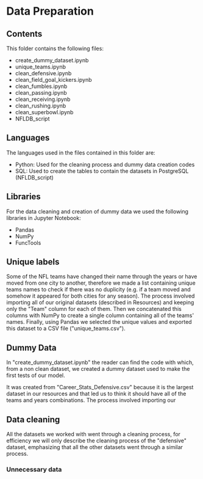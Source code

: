 # Data Preparation

## Contents

This folder contains the following files:
- create_dummy_dataset.ipynb
- unique_teams.ipynb
- clean_defensive.ipynb
- clean_field_goal_kickers.ipynb
- clean_fumbles.ipynb
- clean_passing.ipynb
- clean_receiving.ipynb
- clean_rushing.ipynb
- clean_superbowl.ipynb
- NFLDB_script

## Languages

The languages used in the files contained in this folder are:
- Python: Used for the cleaning process and dummy data creation codes
- SQL: Used to create the tables to contain the datasets in PostgreSQL (NFLDB_script)

## Libraries

For the data cleaning and creation of dummy data we used the following libraries in Jupyter Notebook:
- Pandas
- NumPy
- FuncTools

## Unique labels

Some of the NFL teams have changed their name through the years or have moved from one city to another, therefore we made a list containing unique teams names to check if there was no duplicity (e.g. if a team moved and somehow it appeared for both cities for any season).
The process involved importing all of our original datasets (described in Resources) and keeping only the "Team" column for each of them. Then we concatenated this columns with NumPy to create a single column containing all of the teams' names. Finally, using Pandas we selected the unique values and exported this dataset to a CSV file ("unique_teams.csv").  

## Dummy Data

In "create_dummy_dataset.ipynb" the reader can find the code with which, from a non clean dataset, we created a dummy dataset used to make the first tests of our model.

It was created from "Career_Stats_Defensive.csv" because it is the largest dataset in our resources and that led us to think it should have all of the teams and years combinations. The process involved importing our 


## Data cleaning

All the datasets we worked with went through a cleaning process, for efficiency we will only describe the cleaning process of the "defensive" dataset, emphasizing that all the other datasets went through a similar process.

### Unnecessary data







